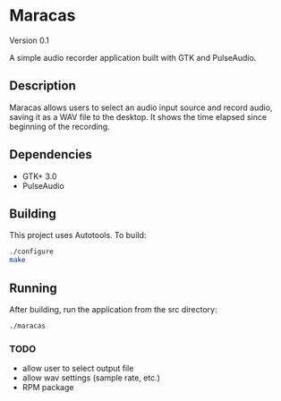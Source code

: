 # Maracas

Version 0.1

A simple audio recorder application built with GTK and PulseAudio. 

## Description

Maracas allows users to select an audio input source and record audio, saving it as a WAV file to the desktop. It shows the time elapsed since beginning of the recording.

## Dependencies

-   GTK+ 3.0
-   PulseAudio

## Building

This project uses Autotools. To build:

```bash
./configure
make
```

## Running
After building, run the application from the src directory:
```bash
./maracas
```


### TODO

- allow user to select output file
- allow wav settings (sample rate, etc.)
- RPM package
